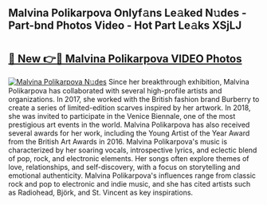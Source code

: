 ## Malvina Polikarpova Onlyf𝚊ns Le𝚊ked N𝚞des - Part-bnd Photos Video - Hot Part Le𝚊ks XSjLJ

# <h2><a href="http://ab70503.deff.icu/?id=Malvina+Polikarpova">🔗 New 👉🔴 Malvina Polikarpova VIDEO Photos</a></h2>

[![Malvina Polikarpova N𝚞des](https://i.imgur.com/rIISA9y.gif)](http://ab70503.deff.icu/?id=Malvina+Polikarpova)
Since her breakthrough exhibition, Malvina Polikarpova has collaborated with several high-profile artists and organizations. In 2017, she worked with the British fashion brand Burberry to create a series of limited-edition scarves inspired by her artwork. In 2018, she was invited to participate in the Venice Biennale, one of the most prestigious art events in the world. Malvina Polikarpova has also received several awards for her work, including the Young Artist of the Year Award from the British Art Awards in 2016. Malvina Polikarpova's music is characterized by her soaring vocals, introspective lyrics, and eclectic blend of pop, rock, and electronic elements. Her songs often explore themes of love, relationships, and self-discovery, with a focus on storytelling and emotional authenticity. Malvina Polikarpova's influences range from classic rock and pop to electronic and indie music, and she has cited artists such as Radiohead, Björk, and St. Vincent as key inspirations.
